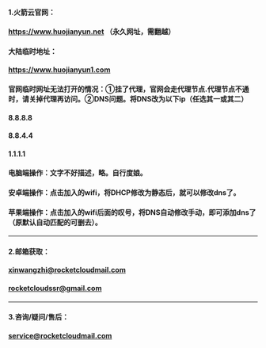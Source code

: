 #### 1.火箭云官网：
#### https://www.huojianyun.net   （永久网址，需翻越）
#### 大陆临时地址：
#### https://www.huojianyun1.com
#### 官网临时网址无法打开的情况：①挂了代理，官网会走代理节点.代理节点不通时，请关掉代理再访问。②DNS问题。将DNS改为以下ip（任选其一或其二）
#### 8.8.8.8
#### 8.8.4.4
#### 1.1.1.1
#### 电脑端操作：文字不好描述，略。自行度娘。
#### 安卓端操作：点击加入的wifi，将DHCP修改为静态后，就可以修改dns了。
#### 苹果端操作：点击加入的wifi后面的叹号，将DNS自动修改手动，即可添加dns了（原默认自动匹配的可删去）。
---------------------------------------
#### 2.邮箱获取：
#### xinwangzhi@rocketcloudmail.com
#### rocketcloudssr@gmail.com
---------------------------------------
#### 3.咨询/疑问/售后：
#### service@rocketcloudmail.com
